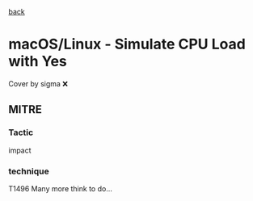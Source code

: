 [back](../index.md)
# macOS/Linux - Simulate CPU Load with Yes
Cover by sigma :x: 
## MITRE
### Tactic
impact
### technique
T1496
Many more think to do...